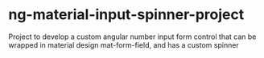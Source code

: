 # ng-material-input-spinner-project
Project to develop a custom angular number input form control that can be wrapped in material design mat-form-field, and has a custom spinner
